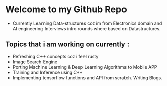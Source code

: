 # Welcome to my Github Repo

- Currently Learning Data-structures coz im from Electronics domain and AI engineering Interviews intro rounds where based on Datastructures. 

## Topics that i am working on currently : 

- Refreshing C++ concepts coz i feel rusty  
- Image Search Engine
- Porting Machine Learning & Deep Learning Algorithms to Mobile APP
- Training and Inference using C++
- Implementing tensorflow functions and API from scratch. Writing Blogs. 
